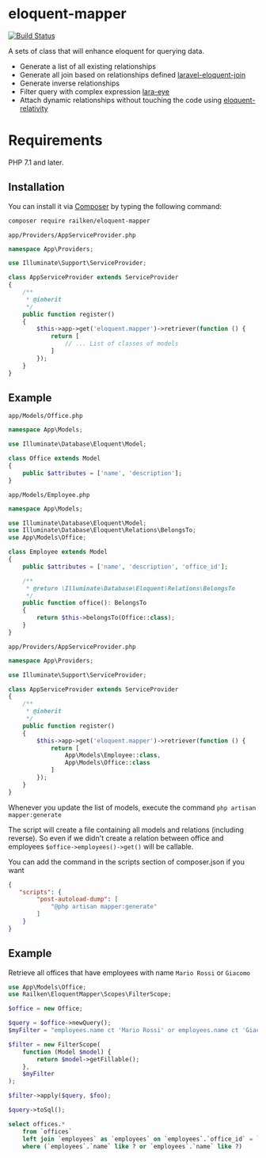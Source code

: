 # eloquent-mapper

[![Build Status](https://travis-ci.org/railken/eloquent-mapper.svg?branch=master)](https://travis-ci.org/railken/eloquent-mapper)

A sets of class that will enhance eloquent for querying data.

- Generate a list of all existing relationships
- Generate all join based on relationships defined [laravel-eloquent-join](https://github.com/fico7489/laravel-eloquent-join)
- Generate inverse relationships
- Filter query with complex expression [lara-eye](https://github.com/railken/lara-eye)
- Attach dynamic relationships without touching the code using [eloquent-relativity](https://github.com/imanghafoori1/eloquent-relativity)

# Requirements

PHP 7.1 and later.

## Installation

You can install it via [Composer](https://getcomposer.org/) by typing the following command:

```bash
composer require railken/eloquent-mapper
```

`app/Providers/AppServiceProvider.php`

```php
namespace App\Providers;

use Illuminate\Support\ServiceProvider;

class AppServiceProvider extends ServiceProvider
{
    /**
     * @inherit
     */
    public function register()
    {
        $this->app->get('eloquent.mapper')->retriever(function () {
            return [
                // ... List of classes of models
            ]
        });
    }
}
```

## Example

`app/Models/Office.php`
```php
namespace App\Models;

use Illuminate\Database\Eloquent\Model;

class Office extends Model
{
    public $attributes = ['name', 'description'];
}
```

`app/Models/Employee.php`
```php
namespace App\Models;

use Illuminate\Database\Eloquent\Model;
use Illuminate\Database\Eloquent\Relations\BelongsTo;
use App\Models\Office;

class Employee extends Model
{
    public $attributes = ['name', 'description', 'office_id'];

    /**
     * @return \Illuminate\Database\Eloquent\Relations\BelongsTo
     */
    public function office(): BelongsTo
    {
        return $this->belongsTo(Office::class);
    }
}
```

`app/Providers/AppServiceProvider.php`

```php
namespace App\Providers;

use Illuminate\Support\ServiceProvider;

class AppServiceProvider extends ServiceProvider
{
    /**
     * @inherit
     */
    public function register()
    {
        $this->app->get('eloquent.mapper')->retriever(function () {
            return [
                App\Models\Employee::class,
                App\Models\Office::class
            ]
        });
    }
}
```

Whenever you update the list of models, execute the command
`php artisan mapper:generate`

The script will create a file containing all models and relations (including reverse). So even if we didn't create a relation between office and employees
`$office->employees()->get()` will be callable.

You can add the command in the scripts section of composer.json if you want
```json
{
   "scripts": {
        "post-autoload-dump": [
            "@php artisan mapper:generate"
        ]
    }
}
```

## Example

Retrieve all offices that have employees with name `Mario Rossi` or `Giacomo`

```php
use App\Models\Office;
use Railken\EloquentMapper\Scopes\FilterScope;

$office = new Office;

$query = $office->newQuery();
$myFilter = "employees.name ct 'Mario Rossi' or employees.name ct 'Giacomo'"

$filter = new FilterScope(
    function (Model $model) {
        return $model->getFillable();
    },
    $myFilter
);

$filter->apply($query, $foo);

$query->toSql(); 

```

```sql
select offices.* 
	from `offices` 
	left join `employees` as `employees` on `employees`.`office_id` = `offices`.`id`
	where (`employees`.`name` like ? or `employees`.`name` like ?)
```